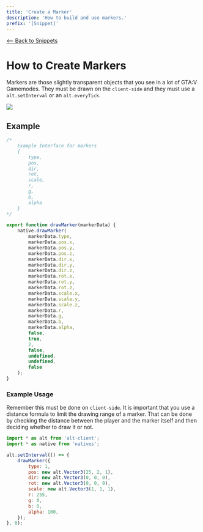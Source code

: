 ```yaml
---
title: 'Create a Marker'
description: 'How to build and use markers.'
prefix: '[Snippet]'
---
```


[<-- Back to Snippets](./README.md)

# How to Create Markers

Markers are those slightly transparent objects that you see in a lot of GTA:V Gamemodes. They must be drawn on the `client-side` and they must use a `alt.setInterval` or an `alt.everyTick`.

![](https://i.imgur.com/fiMWPhp.png)

## Example

```js
/*
    Example Interface for markers
    {
        type, 
        pos, 
        dir,
        rot, 
        scale, 
        r, 
        g, 
        b, 
        alpha
    }
*/

export function drawMarker(markerData) {
    native.drawMarker(
        markerData.type,
        markerData.pos.x,
        markerData.pos.y,
        markerData.pos.z,
        markerData.dir.x,
        markerData.dir.y,
        markerData.dir.z,
        markerData.rot.x,
        markerData.rot.y,
        markerData.rot.z,
        markerData.scale.x,
        markerData.scale.y,
        markerData.scale.z,
        markerData.r,
        markerData.g,
        markerData.b,
        markerData.alpha,
        false,
        true,
        2,
        false,
        undefined,
        undefined,
        false
    );
}
```

### Example Usage

Remember this must be done on `client-side`. It is important that you use a distance formula to limit the drawing range of a marker. That can be done by checking the distance between the player and the marker itself and then deciding whether to draw it or not.

```js
import * as alt from 'alt-client';
import * as native from 'natives';

alt.setInterval(() => {
    drawMarker({
        type: 1,
        pos: new alt.Vector3(25, 2, 1),
        dir: new alt.Vector3(0, 0, 0),
        rot: new alt.Vector3(0, 0, 0),
        scale: new alt.Vector3(1, 1, 1),
        r: 255,
        g: 0,
        b: 0,
        alpha: 100,
    });
}, 0);
```
